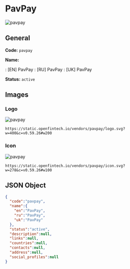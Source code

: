 
# PavPay 
![pavpay](https://static.openfintech.io/vendors/pavpay/logo.svg?w=400&c=v0.59.26#w200)  

## General 
 
**Code:** `pavpay` 
 
**Name:** 
 
:	[EN] PavPay 
:	[RU] PavPay 
:	[UK] PavPay 
 
**Status:** `active` 
 

## Images 

### Logo 
 
![pavpay](https://static.openfintech.io/vendors/pavpay/logo.svg?w=400&c=v0.59.26#w200)  

```
https://static.openfintech.io/vendors/pavpay/logo.svg?w=400&c=v0.59.26#w200
```  

### Icon 
 
![pavpay](https://static.openfintech.io/vendors/pavpay/icon.svg?w=278&c=v0.59.26#w100)  

```
https://static.openfintech.io/vendors/pavpay/icon.svg?w=278&c=v0.59.26#w100
```  

## JSON Object 

```json
{
  "code":"pavpay",
  "name":{
    "en":"PavPay",
    "ru":"PavPay",
    "uk":"PavPay"
  },
  "status":"active",
  "description":null,
  "links":null,
  "countries":null,
  "contacts":null,
  "address":null,
  "social_profiles":null
}
```  
